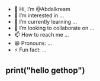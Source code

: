 - 👋 Hi, I’m @Abdalkream
- 👀 I’m interested in ...
- 🌱 I’m currently learning ...
- 💞️ I’m looking to collaborate on ...
- 📫 How to reach me ...
- 😄 Pronouns: ...
- ⚡ Fun fact: ...

<!---
Abdalkream/Abdalkream is a ✨ special ✨ repository because its `README.md` (this file) appears on your GitHub profile.
You can click the Preview link to take a look at your changes.
--->
## print("hello gethop")

